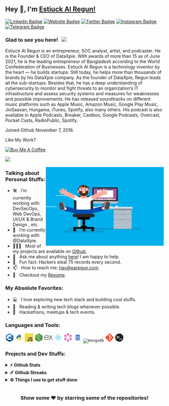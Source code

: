 ## Hey 👋, I'm [Estiuck Al Regun!](https://github.com/earegun/)

[![Linkedin Badge](https://img.shields.io/badge/-LinkedIn-0e76a8?style=flat-square&logo=Linkedin&logoColor=white)](https://linkedin.com/in/earegun)
[![Website Badge](https://img.shields.io/badge/Website-3b5998?style=flat-square&logo=google-chrome&logoColor=white)](https://www.earegun.com/)
[![Twitter Badge](https://img.shields.io/badge/-Twitter-00acee?style=flat-square&logo=Twitter&logoColor=white)](https://twitter.com/earegun)
[![Instagram Badge](https://img.shields.io/badge/-Instagram-e4405f?style=flat-square&logo=Instagram&logoColor=white)](https://instagram.com/earegun/)
[![Telegram Badge](https://img.shields.io/badge/-Telegram-0088cc?style=flat-square&logo=Telegram&logoColor=white)](https://t.me/earegun)

### Glad to see you here! &nbsp; ![](https://visitor-badge.glitch.me/badge?page_id=earegun.earegun&style=flat-square&color=0088cc)

Estiuck Al Regun is an entrepreneur, SOC analyst, artist, and podcaster. He is the Founder & CEO of DataXpie. With awards of more than 15 as of June 2021, he is the leading entrepreneur of Bangladesh according to the World Confederation of Businesses.
Estiuck Al Regun is a technology inventor by the heart — he builds startups. Still today, he helps more than thousands of brands by his DataXpie company. As the founder of DataXpie, Regun leads all the sub-startups. Besides that, he has a deep understanding of cybersecurity to monitor and fight threats to an organization’s IT infrastructure and assess security systems and measures for weaknesses and possible improvements. He has released soundtracks on different music platforms such as Apple Music, Amazon Music, Google Play Music, JioSaavan, Hungama, iTunes, Spotify, also many others. His podcast is also available in Apple Podcasts, Breaker, Castbox, Google Podcasts, Overcast, Pocket Casts, RadioPublic, Spotify.

Joined Github November 7, 2016.

Like My Work?

<a href="#" target="_blank"><img src="https://cdn.buymeacoffee.com/buttons/v2/default-yellow.png" alt="Buy Me A Coffee" height="60px" width="217px" ></a>

[![](https://gitwar.herokuapp.com/badge?username=earegun&label=Gitwar%20Profile%20Score&style=for-the-badge&color=0088cc)](https://gitwar.herokuapp.com/)

<img align="right" height="250" width="375" alt="" src="https://raw.githubusercontent.com/earegun/earegun/master/img/coder.gif" />

### Talking about Personal Stuffs:

- 🛠 &nbsp; I’m currently working with DevSecOps, Web DevOps, </br> UI/UX & Brand Design , etc.
- 🚀 &nbsp; I’m currently working with @DataXpie.
- 👨🏻‍💻 &nbsp; Most of my projects are available on [Github](https://github.com/earegun).
- 💬 &nbsp; Ask me about anything [here](https://github.com/earegun/earegun/issues/2)! I am happy to help.
- 👾 &nbsp; Fun fact: Hackers steal 75 records every second. 
- 📫 &nbsp; How to reach me: hay@earegun.com.
- 📝 &nbsp; Checkout my [Resume](https://www.earegun.com/resume/).

### My Absolute Favorites:

- 💻 &nbsp; I love exploring new tech stack and building cool stuffs.
- 📰 &nbsp; Reading & writing tech blogs whenever possible.
- 🍕 &nbsp; Hackathons, meetups & tech events.

### Languages and Tools:

<code><img height="27" src="https://raw.githubusercontent.com/github/explore/80688e429a7d4ef2fca1e82350fe8e3517d3494d/topics/cpp/cpp.png" alt="cpp"></code>
<code><img height="27" src="https://raw.githubusercontent.com/github/explore/80688e429a7d4ef2fca1e82350fe8e3517d3494d/topics/python/python.png" alt="python"></code>
<code><img height="27" src="https://raw.githubusercontent.com/github/explore/80688e429a7d4ef2fca1e82350fe8e3517d3494d/topics/javascript/javascript.png" alt="javascript"></code>
<code><img height="27" src="https://raw.githubusercontent.com/github/explore/80688e429a7d4ef2fca1e82350fe8e3517d3494d/topics/nodejs/nodejs.png" alt="nodejs"></code>
<code><img height="27" src="https://raw.githubusercontent.com/devicons/devicon/master/icons/express/express-original.svg" alt="expressjs"></code>
<code><img height="27" src="https://raw.githubusercontent.com/github/explore/80688e429a7d4ef2fca1e82350fe8e3517d3494d/topics/react/react.png" alt="react"></code>
<code><img height="27" src="https://raw.githubusercontent.com/github/explore/80688e429a7d4ef2fca1e82350fe8e3517d3494d/topics/graphql/graphql.png" alt="graphql"></code>
<code><img height="27" src="https://raw.githubusercontent.com/github/explore/80688e429a7d4ef2fca1e82350fe8e3517d3494d/topics/sql/sql.png" alt="sql"></code>
<code><img height="27" src="https://encrypted-tbn0.gstatic.com/images?q=tbn%3AANd9GcSTTzPAw-55ssm1Im594xYZ9eRQu2JylrkYLg&usqp=CAU" alt="mongodb"></code>
<code><img height="27" src="https://raw.githubusercontent.com/devicons/devicon/master/icons/git/git-original.svg" alt="git"></code>
<code><img height="27" src="https://raw.githubusercontent.com/github/explore/80688e429a7d4ef2fca1e82350fe8e3517d3494d/topics/terminal/terminal.png" alt="terminal"></code>

<!--
<code><img height="25" src="https://raw.githubusercontent.com/github/explore/80688e429a7d4ef2fca1e82350fe8e3517d3494d/topics/sass/sass.png" alt="sass"></code>
-->

### Projects and Dev Stuffs:

<details>	
  <summary><b>⚡ Github Stats</b></summary>

  <br />
  <img height="180em" src="https://github-readme-stats.vercel.app/api?username=earegun&show_icons=true&hide_border=true&&count_private=true&include_all_commits=true" />
  <img height="180em" src="https://github-readme-stats.vercel.app/api/top-langs/?username=earegun&exclude_repo=KNN-Image-Classification&show_icons=true&hide_border=true&layout=compact&langs_count=8"/>
</details>

<details>	
  <summary><b>☄️ Github Streaks</b></summary>

  <br />
  <img height="180em" src="https://github-readme-streak-stats.herokuapp.com/?user=earegun&hide_border=true" />
</details>
<!--
<details>
  <summary><b>🧑‍🚀 Open Source Projects</b></summary>

  <br />
  <table>
    <thead align="center">
      <tr border: none;>
        <td><b>💻 Projects</b></td>
        <td><b>🌟 Stars</b></td>
        <td><b>🍴 Forks</b></td>
        <td><b>🐛 Issues</b></td>
        <td><b>🔔 Pull Requests</b></td>
        <td><b>👨‍💻 Language</b></td>
      </tr>
    </thead>
    <tbody>
      <tr>
	      <td><a href="https://github.com/earegun/Gitwar"><b>🚀 Gitwar</b></a></td>
        <td><img alt="Stars" src="https://img.shields.io/github/stars/earegun/Gitwar?style=flat-square&labelColor=343b41"/></td>
        <td><img alt="Forks" src="https://img.shields.io/github/forks/earegun/Gitwar?style=flat-square&labelColor=343b41"/></td>
        <td><img alt="Issues" src="https://img.shields.io/github/issues/earegun/Gitwar?style=flat-square"/></td>
        <td><img alt="Pull Requests" src="https://img.shields.io/github/issues-pr/earegun/Gitwar?style=flat-square"/></td>
        <td><img alt="Language" src="https://img.shields.io/github/languages/top/earegun/Gitwar?style=flat-square"/></td>
      </tr>
      <tr>
	      <td><a href="https://github.com/earegun/TradeByte"><b>💸 TradeByte</b></a></td>
        <td><img alt="Stars" src="https://img.shields.io/github/stars/earegun/TradeByte?style=flat-square&labelColor=343b41"/></td>
        <td><img alt="Forks" src="https://img.shields.io/github/forks/earegun/TradeByte?style=flat-square&labelColor=343b41"/></td>
        <td><img alt="Issues" src="https://img.shields.io/github/issues/earegun/TradeByte?style=flat-square"/></td>
        <td><img alt="Pull Requests" src="https://img.shields.io/github/issues-pr/earegun/TradeByte?style=flat-square"/></td>
        <td><img alt="Language" src="https://img.shields.io/github/languages/top/earegun/TradeByte?label=javascript&style=flat-square"/></td>
      </tr>
      <tr>
	      <td><a href="https://github.com/earegun/TheNodeCourse"><b>👨🏻‍💻 TheNodeCourse</b></a></td>
        <td><img alt="Stars" src="https://img.shields.io/github/stars/earegun/TheNodeCourse?style=flat-square&labelColor=343b41"/></td>
        <td><img alt="Forks" src="https://img.shields.io/github/forks/earegun/TheNodeCourse?style=flat-square&labelColor=343b41"/></td>
        <td><img alt="Issues" src="https://img.shields.io/github/issues/earegun/TheNodeCourse?style=flat-square"/></td>
        <td><img alt="Pull Requests" src="https://img.shields.io/github/issues-pr/earegun/TheNodeCourse?style=flat-square"/></td>
        <td><img alt="Language" src="https://img.shields.io/github/languages/top/earegun/TheNodeCourse?style=flat-square"/></td> 
      </tr>
      <tr>
	      <td><a href="https://github.com/earegun/earegun"><b>🤓 earegun</b></a></td>
        <td><img alt="Stars" src="https://img.shields.io/github/stars/earegun/earegun?style=flat-square&labelColor=343b41"/></td>
        <td><img alt="Forks" src="https://img.shields.io/github/forks/earegun/earegun?style=flat-square&labelColor=343b41"/></td>
        <td><img alt="Issues" src="https://img.shields.io/github/issues/earegun/earegun?style=flat-square"/></td>
        <td><img alt="Pull Requests" src="https://img.shields.io/github/issues-pr/earegun/earegun?style=flat-square"/></td>
        <td><img alt="Language" src="https://img.shields.io/badge/markdown-100%25-blue?style=flat-square"/></td> 
      </tr>
    </tbody>
  </table>
  <br />
</details>
 -->
<details>	
  <br />
  <summary><b>⚙️ Things I use to get stuff done</b></summary>
  	<ul>
  	    <li><b>OS:</b> Windows 11 </li>
	    <li><b>Laptop: </b> HP Pavilion (i7)</li>
  	    <li><b>Browser: </b> Chrome Web Browser</li>
	    <li><b>Terminal: </b> Secret 😉</li>
	    <li><b>Code Editor:</b> Atom </li>
	    <li><b>To Stay Updated:</b> Secret 😉</li>
	    <br />
	⚛️ Checkout My Personal Blog <a href="https://www.earegun.com/blog">Here</a>.
	</ul>	
</details>

#

<div align="center">

### Show some ❤️ by starring some of the repositories!

</div>
